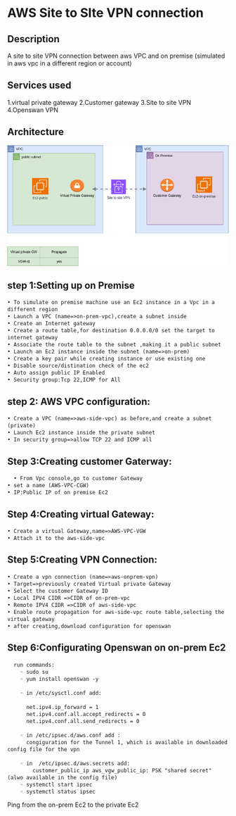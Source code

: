 

# AWS Site to SIte VPN connection

## Description
A site to site VPN connection between aws VPC and on premise (simulated in aws vpc in a different region or account)

## Services used
  1.virtual private gateway 
  2.Customer gateway 
  3.Site to site VPN 
  4.Openswan VPN 
   

## Architecture

![Alt architecture](https://github.com/prantasujoy/aws-practice/blob/main/site_to_site_vpn/s2sVpn.png?raw=true)

## step 1:Setting up on Premise
    • To simulate on premise machine use an Ec2 instance in a Vpc in a different region
    • Launch a VPC (name=>on-prem-vpc),create a subnet inside
    • Create an Internet gateway
    • Create a route table,for destination 0.0.0.0/0 set the target to internet gateway
    • Associate the route table to the subnet ,making it a public subnet
    • Launch an Ec2 instance inside the subnet (name=>on-prem)
    • Create a key pair while creating instance or use existing one
    • Disable source/distination check of the ec2
    • Auto assign public IP Enabled
    • Security group:Tcp 22,ICMP for All
## step 2: AWS VPC configuration:
    • Create a VPC (name=>aws-side-vpc) as before,and create a subnet (private)
    • Launch Ec2 instance inside the private subnet
    • In security group=>allow TCP 22 and ICMP all
## Step 3:Creating customer Gaterway:
      • From Vpc console,go to customer Gateway
    • set a name (AWS-VPC-CGW)
    • IP:Public IP of on premise Ec2
## Step 4:Creating virtual Gateway:
    • Create a virtual Gateway,name=>AWS-VPC-VGW
    • Attach it to the aws-side-vpc
## Step 5:Creating VPN Connection:
    • Create a vpn connection (name=>aws-onprem-vpn)
    • Target=>previously created Virtual private Gateway
    • Select the customer Gateway ID
    • Local IPV4 CIDR =>CIDR of on-prem-vpc
    • Remote IPV4 CIDR =>CIDR of aws-side-vpc
    • Enable route propagation for aws-side-vpc route table,selecting the virtual gateway
    • after creating,download configuration for openswan
## Step 6:Configurating Openswan on on-prem Ec2
      run commands:
        ◦ sudo su
        ◦ yum install openswan -y
          
        ◦ in /etc/sysctl.conf add:
          
          net.ipv4.ip_forward = 1
          net.ipv4.conf.all.accept_redirects = 0
          net.ipv4.conf.all.send_redirects = 0
          
        ◦ in /etc/ipsec.d/aws.conf add : 
          congiguration for the Tunnel 1, which is available in downloaded config file for the vpn
          
        ◦ in  /etc/ipsec.d/aws.secrets add:
            customer_public_ip aws_vgw_public_ip: PSK "shared secret" (alwo available in the config file)
        ◦ systemctl start ipsec
        ◦ systemctl status ipsec
          
 Ping from the on-prem Ec2 to the private Ec2









